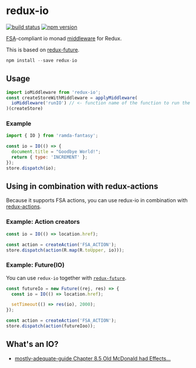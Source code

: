 redux-io
============

[![build status](https://img.shields.io/travis/stoeffel/redux-io/master.svg?style=flat-square)](https://travis-ci.org/stoeffel/redux-io)
[![npm version](https://img.shields.io/npm/v/redux-io.svg?style=flat-square)](https://www.npmjs.com/package/redux-io)

[FSA](https://github.com/acdlite/flux-standard-action)-compliant io monad [middleware](https://github.com/gaearon/redux/blob/master/docs/middleware.md) for Redux.

This is based on [redux-future](https://github.com/stoeffel/redux-future).


```js
npm install --save redux-io
```

## Usage

```js
import ioMiddleware from 'redux-io';
const createStoreWithMiddleware = applyMiddleware(
  ioMiddleware('runIO') // <- function name of the function to run the IO.
)(createStore)
```


### Example

```js
import { IO } from 'ramda-fantasy';

const io = IO(() => {
  document.title = "Goodbye World!";
  return { type: 'INCREMENT' };
});
store.dispatch(io);

```

## Using in combination with redux-actions

Because it supports FSA actions, you can use redux-io in combination with [redux-actions](https://github.com/acdlite/redux-actions).

### Example: Action creators

```js
const io = IO(() => location.href);

const action = createAction('FSA_ACTION');
store.dispatch(action(R.map(R.toUpper, io)));
```

### Example: Future(IO)

You can use `redux-io` together with [`redux-future`](https://github.com/stoeffel/redux-future).

```js
const futureIo = new Future((rej, res) => {
  const io = IO(() => location.href);

  setTimeout(() => res(io), 2000);
});

const action = createAction('FSA_ACTION');
store.dispatch(action(futureIoo));
```


## What's an IO?
* [mostly-adequate-guide  Chapter 8.5 Old McDonald had Effects...](https://drboolean.gitbooks.io/mostly-adequate-guide/content/ch8.html)
